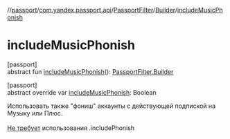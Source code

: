 //[passport](../../../../index.md)/[com.yandex.passport.api](../../index.md)/[PassportFilter](../index.md)/[Builder](index.md)/[includeMusicPhonish](include-music-phonish.md)

# includeMusicPhonish

[passport]\
abstract fun [includeMusicPhonish](include-music-phonish.md)(): [PassportFilter.Builder](index.md)

[passport]\
abstract override var [includeMusicPhonish](include-music-phonish.md): Boolean

Использовать также &quot;фониш&quot; аккаунты с действующей подпиской на Музыку или Плюс.<br></br><u>Не требует</u> использования .includePhonish
